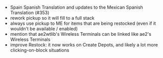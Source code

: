 - Spain Spanish Translation and updates to the Mexican Spanish Translation (#353)
- rework pickup so it will fill to a full stack 
- always use pickup to ME for items that are being restocked (even if it wouldn't be available / enabled)
- mention that ae2wtlib's Wireless Terminals can be linked like ae2's Wireless Terminals
- improve Restock: it now works on Create Depots, and likely a lot more clicking-on-block situations
